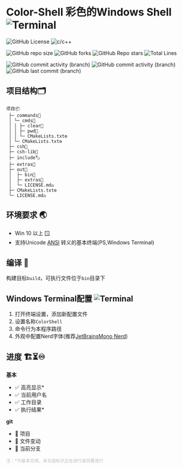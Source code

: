 # Color-Shell 彩色的Windows Shell ![Terminal](https://img.shields.io/badge/%3E__-3c3c3c)

[//]: # (概览)
![GitHub License](https://img.shields.io/github/license/Yin-Jinlong/color-shell)
![c/c++](https://img.shields.io/badge/c/c%2B%2B-v23-00589d)

[//]: # (仓库信息)
![GitHub repo size](https://img.shields.io/github/repo-size/Yin-Jinlong/color-shell)
![GitHub forks](https://img.shields.io/github/forks/Yin-Jinlong/color-shell)
![GitHub Repo stars](https://img.shields.io/github/stars/Yin-Jinlong/color-shell)
![Total Lines](https://img.shields.io/badge/total_lines-1465-9a9a9a)

[//]: # (活动)
![GitHub commit activity (branch)](https://img.shields.io/github/commit-activity/m/Yin-Jinlong/color-shell)
![GitHub commit activity (branch)](https://img.shields.io/github/commit-activity/m/Yin-Jinlong/color-shell/main?label=commit%20main)
![GitHub last commit (branch)](https://img.shields.io/github/last-commit/Yin-Jinlong/color-shell/main)

## 项目结构🗂️

```text
项目📦
 ├─ commands💼
 │ └─ cmds🧰
 │ │ ├─ clear📘
 │ │ ├─ pwd📘
 │ │ └─ CMakeLists.txt⚙️
 │ └─ CMakeLists.txt⚙️
 ├─ csh💼
 ├─ csh-lib💼
 ├─ include🏷️
 ├─ extras🧰
 ├─ out📁
 │  ├─ bin🛞
 │  ├─ extras🔧
 │  └─ LICENSE.md⚖️
 ├─ CMakeLists.txt⚙️
 └─ LICENSE.md⚖️
```

## 环境要求 🌏

- Win 10 以上 🪟
- 支持Unicode [ANSI](https://zh.wikipedia.org/wiki/ANSI%E8%BD%AC%E4%B9%89%E5%BA%8F%E5%88%97)
  转义的基本终端(PS,Windows Terminal)

## 编译 🔨

构建目标`build`，可执行文件位于`bin`目录下

## Windows Terminal配置 ![Terminal](https://img.shields.io/badge/%3E__-3c3c3c)

1. 打开终端设置，添加新配置文件
2. 设置名称`ColorShell`
3. 命令行为本程序路径
4. 外观中配置Nerd字体(推荐[JetBrainsMono Nerd](https://www.jetbrains.com/lp/mono/))

## 进度 🏗️⏳♾️

**基本**

- ✅ 高亮显示*
- ✅ 当前用户名
- ✅ 工作目录
- ✅ 执行结果*

**git**

- 🔲 项目
- 🔲 文件变动
- 🔲 当前分支

<small style="color:rgba(128,128,128,0.5)">注：*为基本完成，未勾选标识正在进行或将要进行</small>
